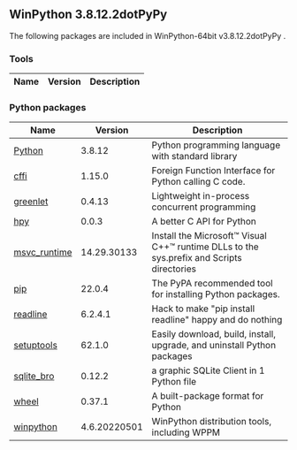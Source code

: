 ## WinPython 3.8.12.2dotPyPy 

The following packages are included in WinPython-64bit v3.8.12.2dotPyPy .

### Tools

Name | Version | Description
-----|---------|------------


### Python packages

Name | Version | Description
-----|---------|------------
[Python](http://www.python.org/) | 3.8.12 | Python programming language with standard library
[cffi](https://pypi.org/project/cffi) | 1.15.0 | Foreign Function Interface for Python calling C code.
[greenlet](https://pypi.org/project/greenlet) | 0.4.13 | Lightweight in-process concurrent programming
[hpy](https://pypi.org/project/hpy) | 0.0.3 | A better C API for Python
[msvc_runtime](https://pypi.org/project/msvc_runtime) | 14.29.30133 | Install the Microsoft&#8482; Visual C++&#8482; runtime DLLs to the sys.prefix and Scripts directories
[pip](https://pypi.org/project/pip) | 22.0.4 | The PyPA recommended tool for installing Python packages.
[readline](https://pypi.org/project/readline) | 6.2.4.1 | Hack to make "pip install readline" happy and do nothing
[setuptools](https://pypi.org/project/setuptools) | 62.1.0 | Easily download, build, install, upgrade, and uninstall Python packages
[sqlite_bro](https://pypi.org/project/sqlite_bro) | 0.12.2 | a graphic SQLite Client in 1 Python file
[wheel](https://pypi.org/project/wheel) | 0.37.1 | A built-package format for Python
[winpython](http://winpython.github.io/) | 4.6.20220501 | WinPython distribution tools, including WPPM